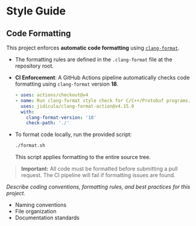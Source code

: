 # Style Guide

## Code Formatting

This project enforces **automatic code formatting** using [`clang-format`](https://clang.llvm.org/docs/ClangFormat.html).

* The formatting rules are defined in the `.clang-format` file at the repository root.
* **CI Enforcement**: A GitHub Actions pipeline automatically checks code formatting using `clang-format` version **18**.

  ```yaml
  - uses: actions/checkout@v4
  - name: Run clang-format style check for C/C++/Protobuf programs.
    uses: jidicula/clang-format-action@v4.15.0
    with:
      clang-format-version: '18'
      check-path: './'
  ```
* To format code locally, run the provided script:

  ```bash
  ./format.sh
  ```

  This script applies formatting to the entire source tree.

> **Important:** All code must be formatted before submitting a pull request. The CI pipeline will fail if formatting issues are found.

_Describe coding conventions, formatting rules, and best practices for this project._

- Naming conventions
- File organization
- Documentation standards
